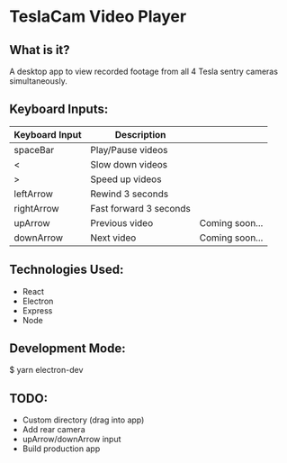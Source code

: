 # TeslaCam Video Player

## What is it?
A desktop app to view recorded footage from all 4 Tesla sentry cameras simultaneously.

## Keyboard Inputs:
| Keyboard Input | Description            |                |
|----------------|------------------------|----------------|
| spaceBar       | Play/Pause videos      |                |
| <              | Slow down videos       |                |
| >              | Speed up videos        |                |
| leftArrow      | Rewind 3 seconds       |                |
| rightArrow     | Fast forward 3 seconds |                |
| upArrow        | Previous video         | Coming soon... |
| downArrow      | Next video             | Coming soon... |

## Technologies Used:
- React
- Electron
- Express
- Node


## Development Mode:
$ yarn electron-dev


## TODO:
- Custom directory (drag into app)
- Add rear camera
- upArrow/downArrow input
- Build production app